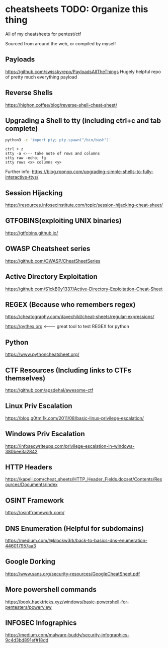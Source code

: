 # cheatsheets TODO: Organize this thing

All of my cheatsheets for pentest/ctf

Sourced from around the web, or compiled by myself


## Payloads
https://github.com/swisskyrepo/PayloadsAllTheThings
Hugely helpful repo of pretty much everything payload

## Reverse Shells
https://highon.coffee/blog/reverse-shell-cheat-sheet/

## Upgrading a Shell to tty (including ctrl+c and tab complete)
```bash
python3 -c 'import pty; pty.spawn("/bin/bash")'
```
```
ctrl + z
stty -a <--- take note of rows and columns
stty raw -echo; fg
stty rows <x> columns <y>
```
Further info:
https://blog.ropnop.com/upgrading-simple-shells-to-fully-interactive-ttys/

## Session Hijacking
https://resources.infosecinstitute.com/topic/session-hijacking-cheat-sheet/

## GTFOBINS(exploiting UNIX binaries)
https://gtfobins.github.io/

## OWASP Cheatsheet series
https://github.com/OWASP/CheatSheetSeries

## Active Directory Exploitation
https://github.com/S1ckB0y1337/Active-Directory-Exploitation-Cheat-Sheet

## REGEX (Because who remembers regex)
https://cheatography.com/davechild/cheat-sheets/regular-expressions/

https://pythex.org <--- great tool to test REGEX for python

## Python
https://www.pythoncheatsheet.org/

## CTF Resources (Including links to CTFs themselves)
https://github.com/apsdehal/awesome-ctf

## Linux Priv Escalation
https://blog.g0tmi1k.com/2011/08/basic-linux-privilege-escalation/

## Windows Priv Escalation
https://infosecwriteups.com/privilege-escalation-in-windows-380bee3a2842

## HTTP Headers
https://kapeli.com/cheat_sheets/HTTP_Header_Fields.docset/Contents/Resources/Documents/index

## OSINT Framework
https://osintframework.com/

## DNS Enumeration (Helpful for subdomains)
https://medium.com/@klockw3rk/back-to-basics-dns-enumeration-446017957aa3

## Google Dorking
https://www.sans.org/security-resources/GoogleCheatSheet.pdf

## More powershell commands
https://book.hacktricks.xyz/windows/basic-powershell-for-pentesters/powerview

## INFOSEC Infographics
https://medium.com/malware-buddy/security-infographics-9c4d3bd891ef#18dd




